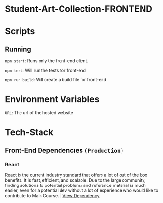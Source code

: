 # Student-Art-Collection-FRONTEND






# Scripts

## Running

`npm start`: Runs only the front-end client.

`npm test`: Will run the tests for front-end

`npm run build`: Will create a build file for front-end

# Environment Variables

`URL`: The url of the hosted website

# Tech-Stack

## Front-End Dependencies `(Production)`

### React

React is the current industry standard that offers a lot of out of the box benefits. It is fast, efficient, and scalable. Due to the large community, finding solutions to potential problems and reference material is much easier, even for a potential dev without a lot of experience who would like to contribute to Main Course. | [View Dependency](https://reactjs.org/docs/getting-started.html)
